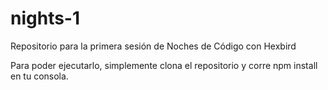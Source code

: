 # nights-1
Repositorio para la primera sesión de Noches de Código con Hexbird

Para poder ejecutarlo, simplemente clona el repositorio y corre npm install en tu consola.
